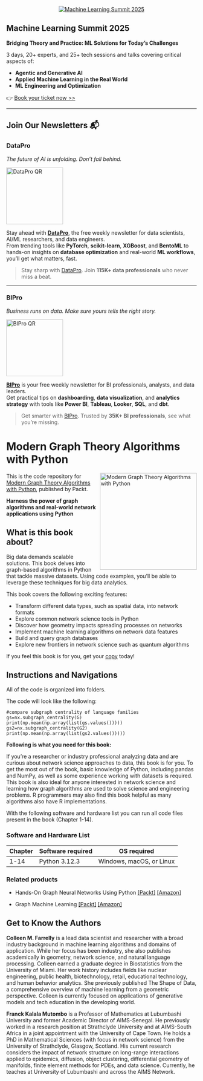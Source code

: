 <p align="center"><a href="https://packt.link/mlsumgh"><img src="https://static.packt-cdn.com/assets/images/ML Summit Banner v3 1200x627.png" alt="Machine Learning Summit 2025"/></a></p>

## Machine Learning Summit 2025
**Bridging Theory and Practice: ML Solutions for Today’s Challenges**

3 days, 20+ experts, and 25+ tech sessions and talks covering critical aspects of:
- **Agentic and Generative AI**
- **Applied Machine Learning in the Real World**
- **ML Engineering and Optimization**

👉 [Book your ticket now >>](https://packt.link/mlsumgh)

---

## Join Our Newsletters 📬

### DataPro  
*The future of AI is unfolding. Don’t fall behind.*

<p><a href="https://landing.packtpub.com/subscribe-datapronewsletter/?link_from_packtlink=yes"><img src="https://static.packt-cdn.com/assets/images/DataPro NL QR Code.png" alt="DataPro QR" width="150"/></a></p>

Stay ahead with [**DataPro**](https://landing.packtpub.com/subscribe-datapronewsletter/?link_from_packtlink=yes), the free weekly newsletter for data scientists, AI/ML researchers, and data engineers.  
From trending tools like **PyTorch**, **scikit-learn**, **XGBoost**, and **BentoML** to hands-on insights on **database optimization** and real-world **ML workflows**, you’ll get what matters, fast.

> Stay sharp with [DataPro](https://landing.packtpub.com/subscribe-datapronewsletter/?link_from_packtlink=yes). Join **115K+ data professionals** who never miss a beat.

---

### BIPro  
*Business runs on data. Make sure yours tells the right story.*

<p><a href="https://landing.packtpub.com/subscribe-bipro-newsletter/?link_from_packtlink=yes"><img src="https://static.packt-cdn.com/assets/images/BIPro NL QR Code.png" alt="BIPro QR" width="150"/></a></p>

[**BIPro**](https://landing.packtpub.com/subscribe-bipro-newsletter/?link_from_packtlink=yes) is your free weekly newsletter for BI professionals, analysts, and data leaders.  
Get practical tips on **dashboarding**, **data visualization**, and **analytics strategy** with tools like **Power BI**, **Tableau**, **Looker**, **SQL**, and **dbt**.

> Get smarter with [BIPro](https://landing.packtpub.com/subscribe-bipro-newsletter/?link_from_packtlink=yes). Trusted by **35K+ BI professionals**, see what you’re missing.

# Modern Graph Theory Algorithms with Python

<a href="https://www.packtpub.com/product/modern-graph-theory-algorithms-with-python/9781805127895"><img src="https://m.media-amazon.com/images/I/41XGi4g7StL._SX342_SY445_.jpg" alt="Modern Graph Theory Algorithms with Python" height="256px" align="right"></a>

This is the code repository for [Modern Graph Theory Algorithms with Python](https://www.packtpub.com/product/modern-graph-theory-algorithms-with-python/9781805127895), published by Packt.

**Harness the power of graph algorithms and real-world network applications using Python**

## What is this book about?

Big data demands scalable solutions. This book delves into graph-based algorithms in Python that tackle massive datasets. Using code examples, you’ll be able to leverage these techniques for big data analytics.

This book covers the following exciting features: 
* Transform different data types, such as spatial data, into network formats
* Explore common network science tools in Python
* Discover how geometry impacts spreading processes on networks
* Implement machine learning algorithms on network data features
* Build and query graph databases
* Explore new frontiers in network science such as quantum algorithms

If you feel this book is for you, get your [copy](https://www.amazon.com/Modern-Graph-Theory-Algorithms-Python/dp/1805127896/ref=sr_1_1?sr=8-1) today!

## Instructions and Navigations
All of the code is organized into folders.

The code will look like the following:
```
#compare subgraph centrality of language families
gs=nx.subgraph_centrality(G)
print(np.mean(np.array(list(gs.values()))))
gs2=nx.subgraph_centrality(G2)
print(np.mean(np.array(list(gs2.values()))))
```

**Following is what you need for this book:**

If you’re a researcher or industry professional analyzing data and are curious about network science approaches to data, this book is for you. To get the most out of the book, basic knowledge of Python, including pandas and NumPy, as well as some experience working with datasets is required. This book is also ideal for anyone interested in network science and learning how graph algorithms are used to solve science and engineering problems. R programmers may also find this book helpful as many algorithms also have R implementations.

With the following software and hardware list you can run all code files present in the book (Chapter 1-14).

### Software and Hardware List

| Chapter  | Software required                                                                    | OS required                        |
| -------- | -------------------------------------------------------------------------------------| -----------------------------------|
|  	1-14	   |   	Python 3.12.3                                 			  | Windows, macOS, or Linux | 		

### Related products <Other books you may enjoy>
* Hands-On Graph Neural Networks Using Python  [[Packt]](https://www.packtpub.com/product/hands-on-graph-neural-networks-using-python/9781804617526) [[Amazon]](https://www.amazon.com/Hands-Graph-Neural-Networks-Python/dp/1804617520/ref=sr_1_1?sr=8-1)
  
* Graph Machine Learning  [[Packt]](https://www.packtpub.com/product/graph-machine-learning/9781800204492) [[Amazon]](https://www.amazon.com/Graph-Machine-Learning-techniques-algorithms/dp/1800204493/ref=sr_1_2?sr=8-2)
  
## Get to Know the Authors
**Colleen M. Farrelly** is a lead data scientist and researcher with a broad industry background in machine learning algorithms and domains of application. While her focus has been industry, she also publishes academically in geometry, network science, and natural language processing. Colleen earned a graduate degree in Biostatistics from the University of Miami. Her work history includes fields like nuclear engineering, public health, biotechnology, retail, educational technology, and human behavior analytics. She previously published The Shape of Data, a comprehensive overview of machine learning from a geometric perspective. Colleen is currently focused on applications of generative models and tech education in the developing world.

**Franck Kalala Mutombo** is a Professor of Mathematics at Lubumbashi University and former Academic Director of AIMS-Senegal. He previously worked in a research position at Strathclyde University and at AIMS-South Africa in a joint appointment with the University of Cape Town. He holds a PhD in Mathematical Sciences (with focus in network science) from the University of Strathclyde, Glasgow, Scotland. His current research considers the impact of network structure on long-range interactions applied to epidemics, diffusion, object clustering, differential geometry of manifolds, finite element methods for PDEs, and data science. Currently, he teaches at University of Lubumbashi and across the AIMS Network.
